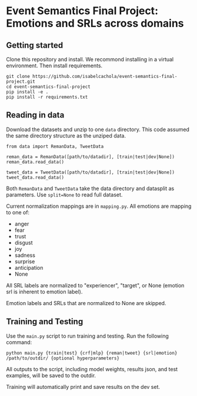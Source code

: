 # Event Semantics Final Project: Emotions and SRLs across domains

## Getting started
Clone this repository and install. We recommond installing in a virtual environment. Then install requirements.
```{bash}
git clone https://github.com/isabelcachola/event-semantics-final-project.git
cd event-semantics-final-project
pip install -e .
pip install -r requirements.txt
```

## Reading in data
Download the datasets and unzip to one `data` directory. This code assumed the same directory structure as the unziped data.

```{python}
from data import RemanData, TweetData

reman_data = RemanData([path/to/datadir], [train|test|dev|None])
reman_data.read_data()

tweet_data = TweetData([path/to/datadir], [train|test|dev|None])
tweet_data.read_data()
```
Both `RemanData` and `TweetData` take the data directory and datasplit as parameters. Use `split=None` to read full dataset.

Current normalization mappings are in `mapping.py`. All emotions are mapping to one of:
- anger
- fear
- trust
- disgust
- joy
- sadness
- surprise
- anticipation
- None

All SRL labels are normalized to "experiencer", "target", or None (emotion srl is inherent to emotion label).

Emotion labels and SRLs that are normalized to None are skipped.

## Training and Testing

Use the `main.py` script to run training and testing. Run the following command:
```{bash}
python main.py {train|test} {crf|mlp} {reman|tweet} {srl|emotion} /path/to/outdir/ {optional hyperparameters}
```

All outputs to the script, including model weights, results json, and test examples, will be saved to the outdir.

Training will automatically print and save results on the dev set.
